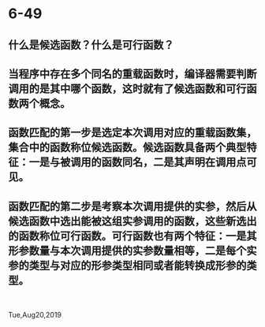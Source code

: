 # 6-49

## 什么是候选函数？什么是可行函数？

## 当程序中存在多个同名的重载函数时，编译器需要判断调用的是其中哪个函数，这时就有了候选函数和可行函数两个概念。

## 函数匹配的第一步是选定本次调用对应的重载函数集，集合中的函数称位候选函数。候选函数具备两个典型特征：一是与被调用的函数同名，二是其声明在调用点可见。

## 函数匹配的第二步是考察本次调用提供的实参，然后从候选函数中选出能被这组实参调用的函数，这些新选出的函数称位可行函数。可行函数也有两个特征：一是其形参数量与本次调用提供的实参数量相等，二是每个实参的类型与对应的形参类型相同或者能转换成形参的类型。

&nbsp;

Tue,Aug20,2019